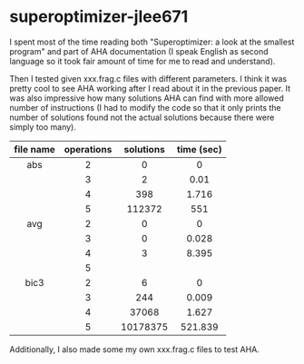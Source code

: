 # superoptimizer-jlee671
I spent most of the time reading both "Superoptimizer: a look at the smallest program" and part of AHA documentation (I speak English as second language so it took fair amount of time for me to read and understand). 

Then I tested given xxx.frag.c files with different parameters. I think it was pretty cool to see AHA working after I read about it in the previous paper. It was also impressive how many solutions AHA can find with more allowed number of instructions (I had to modify the code so that it only prints the number of solutions found not the actual solutions because there were simply too many). 

| file name | operations | solutions | time (sec) |
| :---:     | :---:      | :---:     | :---:      |
|abs        | 2          | 0         | 0          |
|           | 3          | 2         | 0.01       |
|           | 4          | 398       | 1.716      |
|           | 5          | 112372    | 551        |
|avg        | 2          | 0         | 0          |
|           | 3          | 0         | 0.028      |
|           | 4          | 3         | 8.395      |
|           | 5          |           |            | 
|bic3       | 2          | 6         | 0          | 
|           | 3          | 244       | 0.009      |
|           | 4          | 37068     | 1.627      |
|           | 5          | 10178375  | 521.839    |


Additionally, I also made some my own xxx.frag.c files to test AHA. 
